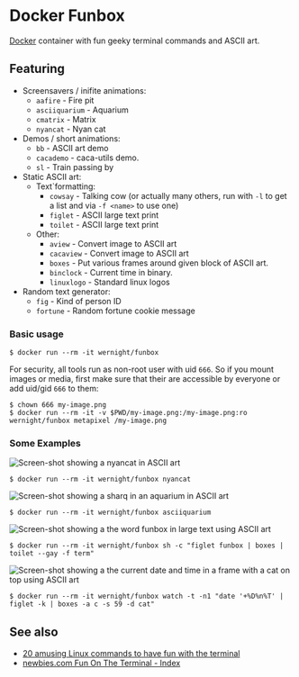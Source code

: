 Docker Funbox
=============

[Docker](https://docs.docker.com/installation/) container with fun geeky terminal commands and ASCII art.

Featuring
---------

  * Screensavers / inifite animations:
      * `aafire` - Fire pit
      * `asciiquarium` - Aquarium
      * `cmatrix` - Matrix
      * `nyancat` - Nyan cat
  * Demos / short animations:
      * `bb` - ASCII art demo
      * `cacademo` - caca-utils demo.
      * `sl` - Train passing by
  * Static ASCII art:
      * Text`formatting:
          * `cowsay` - Talking cow (or actually many others, run with `-l` to get a list and via `-f <name>` to use one)
          * `figlet` - ASCII large text print
          * `toilet` - ASCII large text print
      * Other:
          * `aview` - Convert image to ASCII art
          * `cacaview` - Convert image to ASCII art
          * `boxes` - Put various frames around given block of ASCII art.
          * `binclock` - Current time in binary.
          * `linuxlogo` - Standard linux logos
  * Random text generator:
      * `fig` - Kind of person ID
      * `fortune` - Random fortune cookie message


### Basic usage

    $ docker run --rm -it wernight/funbox

For security, all tools run as non-root user with uid `666`. So if you mount images or media, first make sure that their are accessible by everyone or add uid/gid `666` to them:

    $ chown 666 my-image.png
    $ docker run --rm -it -v $PWD/my-image.png:/my-image.png:ro wernight/funbox metapixel /my-image.png


### Some Examples

![Screen-shot showing a nyancat in ASCII art](https://github.com/wernight/docker-funbox/raw/master/src/media/nyancat.png)

    $ docker run --rm -it wernight/funbox nyancat

![Screen-shot showing a sharq in an aquarium in ASCII art](https://github.com/wernight/docker-funbox/raw/master/src/media/asciiquarium.png)

    $ docker run --rm -it wernight/funbox asciiquarium

![Screen-shot showing a the word funbox in large text using ASCII art](https://github.com/wernight/docker-funbox/raw/master/src/media/funbox.png)

    $ docker run --rm -it wernight/funbox sh -c "figlet funbox | boxes | toilet --gay -f term"

![Screen-shot showing a the current date and time in a frame with a cat on top using ASCII art](https://github.com/wernight/docker-funbox/raw/master/src/media/time-cat.png)

    $ docker run --rm -it wernight/funbox watch -t -n1 "date '+%D%n%T' | figlet -k | boxes -a c -s 59 -d cat"


See also
--------

  * [20 amusing Linux commands to have fun with the terminal](http://www.binarytides.com/linux-fun-commands/)
  * [newbies.com Fun On The Terminal - Index](http://mewbies.com/acute_terminal_fun_table_of_contents.htm)
